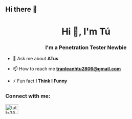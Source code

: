 ## Hi there 👋

<h1 align="center">Hi 👋, I'm Tú</h1>
<h3 align="center">I'm a Penetration Tester Newbie</h3>

- 💬 Ask me about **ATus**

- 📫 How to reach me **tranleanhtu2806@gmail.com**

- ⚡ Fun fact **I Think I Funny**

<h3 align="left">Connect with me:</h3>
<p align="left">
<a href="https://fb.com/tutla2806" target="blank"><img align="center" src="https://raw.githubusercontent.com/rahuldkjain/github-profile-readme-generator/master/src/images/icons/Social/facebook.svg" alt="tutla2806" height="30" width="40" /></a>
</p>
